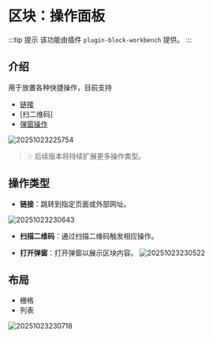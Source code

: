 # 区块：操作面板

:::tip 提示
该功能由插件 `plugin-block-workbench` 提供。
:::

## 介绍

用于放置各种快捷操作，目前支持

- [链接](/interface-builder/actions/types/link)
- [扫二维码]
- [弹窗操作](/interface-builder/actions/types/pop-up)

![20251023225754](https://static-docs.nocobase.com/20251023225754.png)

> 💡 后续版本将持续扩展更多操作类型。
## 操作类型

- **链接**：跳转到指定页面或外部网址。

![20251023230643](https://static-docs.nocobase.com/20251023230643.png)

- **扫描二维码**：通过扫描二维码触发相应操作。

- **打开弹窗**：打开弹窗以展示区块内容。
  ![20251023230522](https://static-docs.nocobase.com/20251023230522.png)

## 布局

- 栅格
- 列表

![20251023230718](https://static-docs.nocobase.com/20251023230718.gif)
